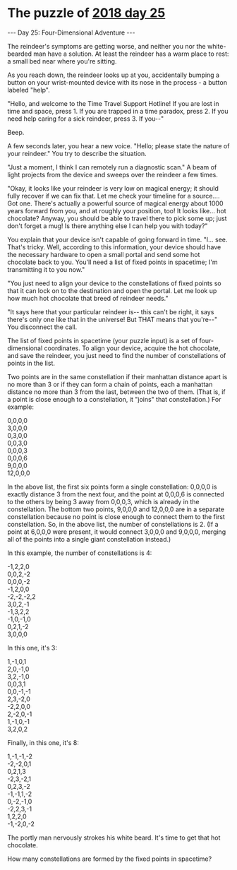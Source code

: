 # The puzzle of [2018 day 25](https://adventofcode.com/2018/day/25)

--- Day 25: Four-Dimensional Adventure ---

The reindeer's symptoms are getting worse, and neither you nor the white-bearded man have a solution. At least the reindeer has a warm place to rest: a small bed near where you're sitting.

As you reach down, the reindeer looks up at you, accidentally bumping a button on your wrist-mounted device with its nose in the process - a button labeled "help".

"Hello, and welcome to the Time Travel Support Hotline! If you are lost in time and space, press 1. If you are trapped in a time paradox, press 2. If you need help caring for a sick reindeer, press 3. If you--"

Beep.

A few seconds later, you hear a new voice. "Hello; please state the nature of your reindeer." You try to describe the situation.

"Just a moment, I think I can remotely run a diagnostic scan." A beam of light projects from the device and sweeps over the reindeer a few times.

"Okay, it looks like your reindeer is very low on magical energy; it should fully recover if we can fix that.  Let me check your timeline for a source.... Got one. There's actually a powerful source of magical energy about 1000 years forward from you, and at roughly your position, too!  It looks like... hot chocolate?  Anyway, you should be able to travel there to pick some up; just don't forget a mug!  Is there anything else I can help you with today?"

You explain that your device isn't capable of going forward in time.  "I... see. That's tricky. Well, according to this information, your device should have the necessary hardware to open a small portal and send some hot chocolate back to you. You'll need a list of fixed points in spacetime; I'm transmitting it to you now."

"You just need to align your device to the constellations of fixed points so that it can lock on to the destination and open the portal. Let me look up how much hot chocolate that breed of reindeer needs."

"It says here that your particular reindeer is-- this can't be right, it says there's only one like that in the universe!  But THAT means that you're--" You disconnect the call.

The list of fixed points in spacetime (your puzzle input) is a set of four-dimensional coordinates. To align your device, acquire the hot chocolate, and save the reindeer, you just need to find the number of constellations of points in the list.

Two points are in the same constellation if their manhattan distance apart is no more than 3 or if they can form a chain of points, each a manhattan distance no more than 3 from the last, between the two of them. (That is, if a point is close enough to a constellation, it "joins" that constellation.) For example:

0,0,0,0\
 3,0,0,0\
 0,3,0,0\
 0,0,3,0\
 0,0,0,3\
 0,0,0,6\
 9,0,0,0\
12,0,0,0

In the above list, the first six points form a single constellation: 0,0,0,0 is exactly distance 3 from the next four, and the point at 0,0,0,6 is connected to the others by being 3 away from 0,0,0,3, which is already in the constellation. The bottom two points, 9,0,0,0 and 12,0,0,0 are in a separate constellation because no point is close enough to connect them to the first constellation.  So, in the above list, the number of constellations is 2.  (If a point at 6,0,0,0 were present, it would connect 3,0,0,0 and 9,0,0,0, merging all of the points into a single giant constellation instead.)

In this example, the number of constellations is 4:

-1,2,2,0\
0,0,2,-2\
0,0,0,-2\
-1,2,0,0\
-2,-2,-2,2\
3,0,2,-1\
-1,3,2,2\
-1,0,-1,0\
0,2,1,-2\
3,0,0,0

In this one, it's 3:

1,-1,0,1\
2,0,-1,0\
3,2,-1,0\
0,0,3,1\
0,0,-1,-1\
2,3,-2,0\
-2,2,0,0\
2,-2,0,-1\
1,-1,0,-1\
3,2,0,2

Finally, in this one, it's 8:

1,-1,-1,-2\
-2,-2,0,1\
0,2,1,3\
-2,3,-2,1\
0,2,3,-2\
-1,-1,1,-2\
0,-2,-1,0\
-2,2,3,-1\
1,2,2,0\
-1,-2,0,-2

The portly man nervously strokes his white beard. It's time to get that hot chocolate.

How many constellations are formed by the fixed points in spacetime?